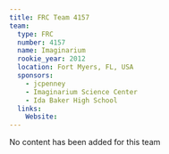 ```yaml
---
title: FRC Team 4157
team:
  type: FRC
  number: 4157
  name: Imaginarium
  rookie_year: 2012
  location: Fort Myers, FL, USA
  sponsors:
    - jcpenney
    - Imaginarium Science Center
    - Ida Baker High School
  links:
    Website: 
---
```

No content has been added for this team